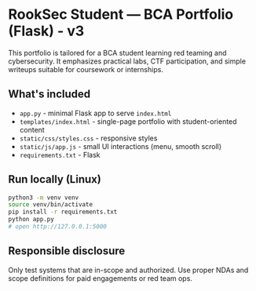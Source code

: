 # RookSec Student — BCA Portfolio (Flask) - v3

This portfolio is tailored for a BCA student learning red teaming and cybersecurity. It emphasizes practical labs, CTF participation, and simple writeups suitable for coursework or internships.

## What's included
- `app.py` - minimal Flask app to serve `index.html`
- `templates/index.html` - single-page portfolio with student-oriented content
- `static/css/styles.css` - responsive styles
- `static/js/app.js` - small UI interactions (menu, smooth scroll)
- `requirements.txt` - Flask

## Run locally (Linux)
```bash
python3 -m venv venv
source venv/bin/activate
pip install -r requirements.txt
python app.py
# open http://127.0.0.1:5000
```

<!--## How to use for coursework / internships
- Update the "About" section with your year (e.g., 3rd year BCA) and college name.
- Add lab reports and short writeups inside the `Projects` section — include steps and screenshots saved in `assets/images/`.
- Link to GitHub repos or CTF profiles to show practical work (e.g., TryHackMe, HackTheBox).
-->

## Responsible disclosure
Only test systems that are in-scope and authorized. Use proper NDAs and scope definitions for paid engagements or red team ops.
